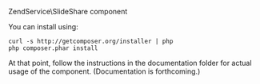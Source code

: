 ZendService\SlideShare component

You can install using:

```
curl -s http://getcomposer.org/installer | php
php composer.phar install
```

At that point, follow the instructions in the documentation folder for actual
usage of the component. (Documentation is forthcoming.)
